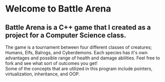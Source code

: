 # Welcome to Battle Arena
## Battle Arena is a C++ game that I created as a project for a Computer Science class. 
The game is a tournament between four different classes of creatures; Humans, Elfs, Balrogs, and Cyberdemons.
Each species has it's own advantages and possible range of health and damage abilities.
Feel free to fork and see what sort of outcomes you get!  
Some of the concepts that are utilized in this program include pointers, virtualization, inheritance, and OOP.
